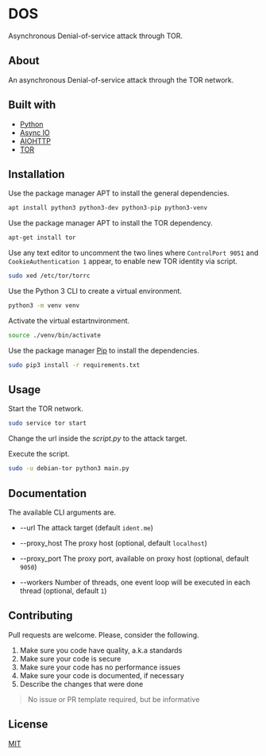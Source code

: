# DOS

Asynchronous Denial-of-service attack through TOR.

## About

An asynchronous Denial-of-service attack through the TOR network.

## Built with

- [Python](https://www.python.org/)
- [Async IO](https://docs.python.org/3/library/asyncio.html)
- [AIOHTTP](https://docs.aiohttp.org/en/stable/)
- [TOR](https://www.torproject.org/)

## Installation

Use the package manager APT to install the general dependencies.

```sh
apt install python3 python3-dev python3-pip python3-venv
```

Use the package manager APT to install the TOR dependency.

```sh
apt-get install tor
```

Use any text editor to uncomment the two lines where `ControlPort 9051` and `CookieAuthentication 1` appear, to enable new TOR identity via script.

```sh
sudo xed /etc/tor/torrc
```

Use the Python 3 CLI to create a virtual environment.

```sh
python3 -m venv venv
```

Activate the virtual estartnvironment.

```sh
source ./venv/bin/activate
```

Use the package manager [Pip](https://pypi.org/project/pip/) to install the dependencies.

```sh
sudo pip3 install -r requirements.txt
```

## Usage

Start the TOR network.

```sh
sudo service tor start
```

Change the url inside the _script.py_ to the attack target.

Execute the script.

```sh
sudo -u debian-tor python3 main.py
```

## Documentation

The available CLI arguments are.

- --url The attack target (default `ident.me`)

- --proxy_host The proxy host (optional, default `localhost`)

- --proxy_port The proxy port, available on proxy host (optional, default `9050`)

- --workers Number of threads, one event loop will be executed in each thread (optional, default `1`)

## Contributing

Pull requests are welcome. Please, consider the following.

1. Make sure you code have quality, a.k.a standards
2. Make sure your code is secure
3. Make sure your code has no performance issues
4. Make sure your code is documented, if necessary
5. Describe the changes that were done

> No issue or PR template required, but be informative

## License

[MIT](./LICENSE.md)

